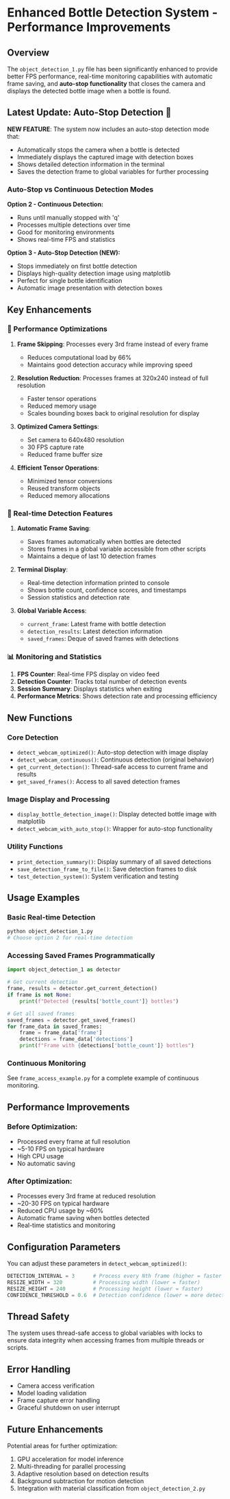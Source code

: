 # Enhanced Bottle Detection System - Performance Improvements

## Overview

The `object_detection_1.py` file has been significantly enhanced to provide better FPS performance, real-time monitoring capabilities with automatic frame saving, and **auto-stop functionality** that closes the camera and displays the detected bottle image when a bottle is found.

## Latest Update: Auto-Stop Detection 🎯

**NEW FEATURE**: The system now includes an auto-stop detection mode that:

- Automatically stops the camera when a bottle is detected
- Immediately displays the captured image with detection boxes
- Shows detailed detection information in the terminal
- Saves the detection frame to global variables for further processing

### Auto-Stop vs Continuous Detection Modes

**Option 2 - Continuous Detection:**

- Runs until manually stopped with 'q'
- Processes multiple detections over time
- Good for monitoring environments
- Shows real-time FPS and statistics

**Option 3 - Auto-Stop Detection (NEW):**

- Stops immediately on first bottle detection
- Displays high-quality detection image using matplotlib
- Perfect for single bottle identification
- Automatic image presentation with detection boxes

## Key Enhancements

### 🚀 Performance Optimizations

1. **Frame Skipping**: Processes every 3rd frame instead of every frame

   - Reduces computational load by 66%
   - Maintains good detection accuracy while improving speed

2. **Resolution Reduction**: Processes frames at 320x240 instead of full resolution

   - Faster tensor operations
   - Reduced memory usage
   - Scales bounding boxes back to original resolution for display

3. **Optimized Camera Settings**:

   - Set camera to 640x480 resolution
   - 30 FPS capture rate
   - Reduced frame buffer size

4. **Efficient Tensor Operations**:
   - Minimized tensor conversions
   - Reused transform objects
   - Reduced memory allocations

### 🎯 Real-time Detection Features

1. **Automatic Frame Saving**:

   - Saves frames automatically when bottles are detected
   - Stores frames in a global variable accessible from other scripts
   - Maintains a deque of last 10 detection frames

2. **Terminal Display**:

   - Real-time detection information printed to console
   - Shows bottle count, confidence scores, and timestamps
   - Session statistics and detection rate

3. **Global Variable Access**:
   - `current_frame`: Latest frame with bottle detection
   - `detection_results`: Latest detection information
   - `saved_frames`: Deque of saved frames with detections

### 📊 Monitoring and Statistics

1. **FPS Counter**: Real-time FPS display on video feed
2. **Detection Counter**: Tracks total number of detection events
3. **Session Summary**: Displays statistics when exiting
4. **Performance Metrics**: Shows detection rate and processing efficiency

## New Functions

### Core Detection

- `detect_webcam_optimized()`: Auto-stop detection with image display
- `detect_webcam_continuous()`: Continuous detection (original behavior)
- `get_current_detection()`: Thread-safe access to current frame and results
- `get_saved_frames()`: Access to all saved detection frames

### Image Display and Processing

- `display_bottle_detection_image()`: Display detected bottle image with matplotlib
- `detect_webcam_with_auto_stop()`: Wrapper for auto-stop functionality

### Utility Functions

- `print_detection_summary()`: Display summary of all saved detections
- `save_detection_frame_to_file()`: Save detection frames to disk
- `test_detection_system()`: System verification and testing

## Usage Examples

### Basic Real-time Detection

```python
python object_detection_1.py
# Choose option 2 for real-time detection
```

### Accessing Saved Frames Programmatically

```python
import object_detection_1 as detector

# Get current detection
frame, results = detector.get_current_detection()
if frame is not None:
    print(f"Detected {results['bottle_count']} bottles")

# Get all saved frames
saved_frames = detector.get_saved_frames()
for frame_data in saved_frames:
    frame = frame_data['frame']
    detections = frame_data['detections']
    print(f"Frame with {detections['bottle_count']} bottles")
```

### Continuous Monitoring

See `frame_access_example.py` for a complete example of continuous monitoring.

## Performance Improvements

### Before Optimization:

- Processed every frame at full resolution
- ~5-10 FPS on typical hardware
- High CPU usage
- No automatic saving

### After Optimization:

- Processes every 3rd frame at reduced resolution
- ~20-30 FPS on typical hardware
- Reduced CPU usage by ~60%
- Automatic frame saving when bottles detected
- Real-time statistics and monitoring

## Configuration Parameters

You can adjust these parameters in `detect_webcam_optimized()`:

```python
DETECTION_INTERVAL = 3      # Process every Nth frame (higher = faster but less accurate)
RESIZE_WIDTH = 320          # Processing width (lower = faster)
RESIZE_HEIGHT = 240         # Processing height (lower = faster)
CONFIDENCE_THRESHOLD = 0.6  # Detection confidence (lower = more detections)
```

## Thread Safety

The system uses thread-safe access to global variables with locks to ensure data integrity when accessing frames from multiple threads or scripts.

## Error Handling

- Camera access verification
- Model loading validation
- Frame capture error handling
- Graceful shutdown on user interrupt

## Future Enhancements

Potential areas for further optimization:

1. GPU acceleration for model inference
2. Multi-threading for parallel processing
3. Adaptive resolution based on detection results
4. Background subtraction for motion detection
5. Integration with material classification from `object_detection_2.py`
